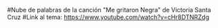 #Nube de palabras de la canción "Me gritaron Negra" de Victoria Santa Cruz
#Link al tema: https://www.youtube.com/watch?v=cHr8DTNRZdg
